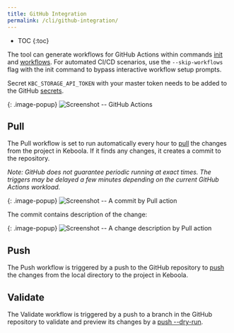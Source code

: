```yaml
---
title: GitHub Integration
permalink: /cli/github-integration/
---
```


* TOC
{:toc}

The tool can generate workflows for GitHub Actions within commands [init](/cli/commands/sync/init/) 
and [workflows](/cli/commands/ci/workflows/). For automated CI/CD scenarios, use the `--skip-workflows` flag 
with the init command to bypass interactive workflow setup prompts.

Secret `KBC_STORAGE_API_TOKEN` with your master token needs to be added to the GitHub 
[secrets](https://docs.github.com/en/actions/security-guides/encrypted-secrets#creating-encrypted-secrets-for-a-repository).

{: .image-popup}
![Screenshot -- GitHub Actions](/cli/github-integration/github-actions.jpg)

## Pull

The Pull workflow is set to run automatically every hour to [pull](/cli/commands/sync/pull/) the changes from 
the project in Keboola. If it finds any changes, it creates a commit to the repository.

*Note: GitHub does not guarantee periodic running at exact times. The triggers may be delayed a few minutes 
depending on the current GitHub Actions workload.* 

{: .image-popup}
![Screenshot -- A commit by Pull action](/cli/github-integration/pull-commit.jpg)

The commit contains description of the change:

{: .image-popup}
![Screenshot -- A change description by Pull action](/cli/github-integration/pull-description.jpg)

## Push

The Push workflow is triggered by a push to the GitHub repository to [push](/cli/commands/sync/push/) the changes from
the local directory to the project in Keboola.

## Validate

The Validate workflow is triggered by a push to a branch in the GitHub repository to validate and preview its changes by 
a [push --dry-run](/cli/commands/sync/push/).
